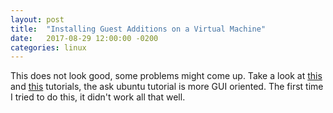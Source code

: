 ```yaml
---
layout: post
title:  "Installing Guest Additions on a Virtual Machine"
date:   2017-08-29 12:00:00 -0200
categories: linux
---
```


This does not look good, some problems might come up.
Take a look at <a href="http://www.techrepublic.com/article/how-to-install-virtualbox-guest-additions-on-a-gui-less-ubuntu-server-host/">
this</a> and <a href="https://askubuntu.com/questions/22743/how-do-i-install-guest-additions-in-a-virtualbox-vm">this</a>
tutorials, the ask ubuntu tutorial is more GUI oriented.
The first time I tried to do this, it didn't work all that well.
